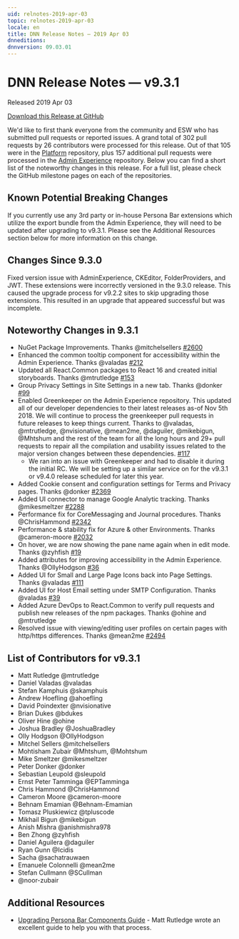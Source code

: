 ```yaml
---
uid: relnotes-2019-apr-03
topic: relnotes-2019-apr-03
locale: en
title: DNN Release Notes — 2019 Apr 03
dnneditions: 
dnnversion: 09.03.01
---
```



# DNN Release Notes — v9.3.1 

Released 2019 Apr 03

[Download this Release at GitHub](https://github.com/dnnsoftware/Dnn.Platform/releases/tag/v9.3.1)

We'd like to first thank everyone from the community and ESW who has submitted pull requests or reported issues. A grand total of 302 pull requests by 26 contributors were processed for this release. Out of that 105 were in the [Platform](https://github.com/dnnsoftware/Dnn.Platform/milestone/22?closed=1) repository, plus 157 additional pull requests were processed in the [Admin Experience](https://github.com/dnnsoftware/Dnn.AdminExperience/milestone/2?closed=1) repository. Below you can find a short list of the noteworthy changes in this release. For a full list, please check the GitHub milestone pages on each of the repositories.

## Known Potential Breaking Changes

If you currently use any 3rd party or in-house Persona Bar extensions which utilize the export bundle from the Admin Experience, they will need to be updated after upgrading to v9.3.1. Please see the Additional Resources section below for more information on this change.

## Changes Since 9.3.0
Fixed version issue with AdminExperience, CKEditor, FolderProviders, and JWT. These extensions were incorrectly versioned in the 9.3.0 release. This caused the upgrade process for v9.2.2 sites to skip upgrading those extensions. This resulted in an upgrade that appeared successful but was incomplete.

## Noteworthy Changes in 9.3.1

* NuGet Package Improvements. Thanks @mitchelsellers [#2600](https://github.com/dnnsoftware/Dnn.Platform/pull/2600)
* Enhanced the common tooltip component for accessibility within the Admin Experience. Thanks @valadas [#212](https://github.com/dnnsoftware/Dnn.React.Common/pull/212)
* Updated all React.Common packages to React 16 and created initial storyboards. Thanks @mtrutledge [#153](https://github.com/dnnsoftware/Dnn.React.Common/pull/153)
* Group Privacy Settings in Site Settings in a new tab. Thanks @donker [#99](https://github.com/dnnsoftware/Dnn.AdminExperience/issues/99)
* Enabled Greenkeeper on the Admin Experience repository. This updated all of our developer dependencies to their latest releases as-of Nov 5th 2018. We will continue to process the greenkeeper pull requests in future releases to keep things current. Thanks to @valadas, @mtrutledge, @nvisionative, @mean2me, @daguiler, @mikebigun, @Mhtshum and the rest of the team for all the long hours and 29+ pull requests to repair all the compilation and usability issues related to the major version changes between these dependencies. [#117](https://github.com/dnnsoftware/Dnn.AdminExperience/pull/117)
  * We ran into an issue with Greenkeeper and had to disable it during the initial RC. We will be setting up a similar service on for the v9.3.1 or v9.4.0 release scheduled for later this year.
* Added Cookie consent and configuration settings for Terms and Privacy pages. Thanks @donker [#2369](https://github.com/dnnsoftware/Dnn.Platform/pull/2369)
* Added UI connector to manage Google Analytic tracking. Thanks @mikesmeltzer [#2288](https://github.com/dnnsoftware/Dnn.Platform/pull/2288)
* Performance fix for CoreMessaging and Journal procedures. Thanks @ChrisHammond [#2342](https://github.com/dnnsoftware/Dnn.Platform/pull/2342)
* Performance & stability fix for Azure & other Environments. Thanks @cameron-moore [#2032](https://github.com/dnnsoftware/Dnn.Platform/pull/2032)
* On hover, we are now showing the pane name again when in edit mode. Thanks @zyhfish [#19](https://github.com/dnnsoftware/Dnn.AdminExperience/pull/19)
* Added attributes for improving accessibility in the Admin Experience. Thanks @OllyHodgson [#36](https://github.com/dnnsoftware/Dnn.AdminExperience/pull/36)
* Added UI for Small and Large Page Icons back into Page Settings. Thanks @valadas [#111](https://github.com/dnnsoftware/Dnn.AdminExperience/pull/111)
* Added UI for Host Email setting under SMTP Configuration. Thanks @valadas [#39](https://github.com/dnnsoftware/Dnn.AdminExperience/pull/39)
* Added Azure DevOps to React.Common to verify pull requests and publish new releases of the npm packages. Thanks @ohine and @mtrutledge
* Resolved issue with viewing/editing user profiles on certain pages with http/https differences. Thanks @mean2me [#2494](https://github.com/dnnsoftware/Dnn.Platform/pull/2494)

## List of Contributors for v9.3.1

* Matt Rutledge @mtrutledge
* Daniel Valadas @valadas
* Stefan Kamphuis @skamphuis
* Andrew Hoefling @ahoefling
* David Poindexter @nvisionative
* Brian Dukes @bdukes
* Oliver Hine @ohine
* Joshua Bradley @JoshuaBradley
* Olly Hodgson @OllyHodgson
* Mitchel Sellers @mitchelsellers
* Mohtisham Zubair @Mhtshum, @Mohtshum
* Mike Smeltzer @mikesmeltzer
* Peter Donker @donker
* Sebastian Leupold @sleupold
* Ernst Peter Tamminga @EPTamminga
* Chris Hammond @ChrisHammond
* Cameron Moore @cameron-moore
* Behnam Emamian @Behnam-Emamian
* Tomasz Pluskiewicz @tpluscode
* Mikhail Bigun @mikebigun
* Anish Mishra @anishmishra978
* Ben Zhong @zyhfish
* Daniel Aguilera @daguiler
* Ryan Gunn @Icidis
* Sacha @sachatrauwaen
* Emanuele Colonnelli @mean2me
* Stefan Cullmann @SCullman
* @noor-zubair

## Additional Resources

* [Upgrading Persona Bar Components Guide](https://www.dnnsoftware.com/community-blog/cid/156674/upgrading-persona-bar-components-for-dnn-93) - Matt Rutledge wrote an excellent guide to help you with that process.

